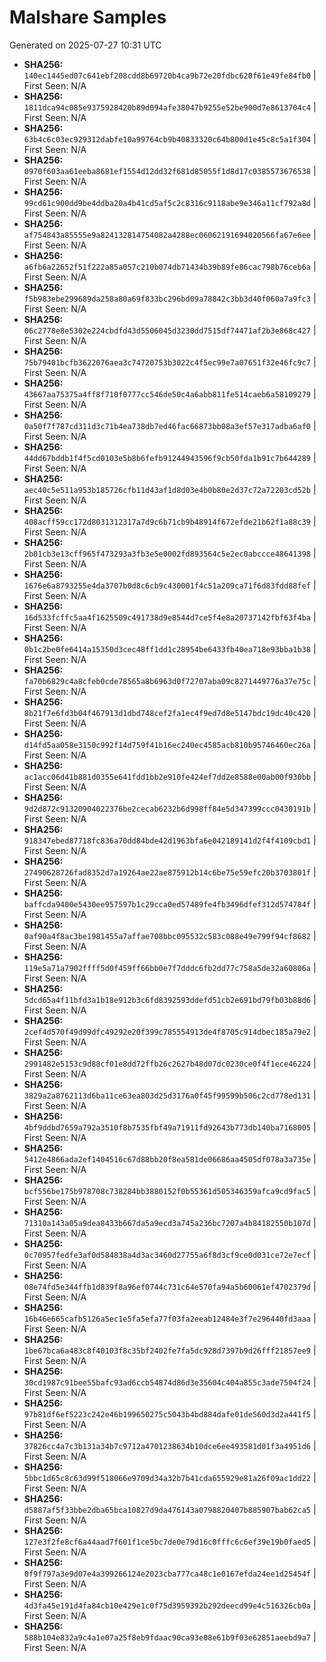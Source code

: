 # Malshare Samples
Generated on 2025-07-27 10:31 UTC

- **SHA256:** `140ec1445ed07c641ebf208cdd8b69720b4ca9b72e20fdbc620f61e49fe84fb0` | First Seen: N/A
- **SHA256:** `1811dca94c085e9375928420b89d094afe38047b9255e52be900d7e8613704c4` | First Seen: N/A
- **SHA256:** `63b4c6c03ec929312dabfe10a99764cb9b40833320c64b800d1e45c8c5a1f304` | First Seen: N/A
- **SHA256:** `0970f603aa61eeba8681ef1554d12dd32f681d85055f1d8d17c0385573676538` | First Seen: N/A
- **SHA256:** `99cd61c900dd9be4ddba20a4b41cd5af5c2c8316c9118abe9e346a11cf792a8d` | First Seen: N/A
- **SHA256:** `af754843a85555e9a824132814754082a4288ec06062191694020566fa67e6ee` | First Seen: N/A
- **SHA256:** `a6fb6a22652f51f222a85a057c210b074db71434b39b89fe86cac798b76ceb6a` | First Seen: N/A
- **SHA256:** `f5b983ebe299689da258a80a69f833bc296bd09a78842c3bb3d40f060a7a9fc3` | First Seen: N/A
- **SHA256:** `06c2778e8e5302e224cbdfd43d5506045d3230dd7515df74471af2b3e868c427` | First Seen: N/A
- **SHA256:** `75b79401bcfb3622076aea3c74720753b3022c4f5ec99e7a07651f32e46fc9c7` | First Seen: N/A
- **SHA256:** `43667aa75375a4ff8f710f0777cc546de50c4a6abb811fe514caeb6a58109279` | First Seen: N/A
- **SHA256:** `0a50f7f787cd311d3c71b4ea738db7ed46fac66873bb08a3ef57e317adba6af0` | First Seen: N/A
- **SHA256:** `44dd67bddb1f4f5cd0103e5b8b6fefb91244943596f9cb50fda1b91c7b644289` | First Seen: N/A
- **SHA256:** `aec40c5e511a953b185726cfb11d43af1d8d03e4b0b80e2d37c72a72203cd52b` | First Seen: N/A
- **SHA256:** `408acff59cc172d8031312317a7d9c6b71cb9b48914f672efde21b62f1a88c39` | First Seen: N/A
- **SHA256:** `2b01cb3e13cff965f473293a3fb3e5e0002fd893564c5e2ec0abccce48641398` | First Seen: N/A
- **SHA256:** `1676e6a8793255e4da3707b0d8c6cb9c430001f4c51a209ca71f6d83fdd88fef` | First Seen: N/A
- **SHA256:** `16d533fcffc5aa4f1625509c491738d9e8544d7ce5f4e8a20737142fbf63f4ba` | First Seen: N/A
- **SHA256:** `0b1c2be0fe6414a15350d3cec48ff1dd1c28954be6433fb40ea718e93bba1b38` | First Seen: N/A
- **SHA256:** `fa70b6829c4a8cfeb0cde78565a8b6963d0f72707aba09c8271449776a37e75c` | First Seen: N/A
- **SHA256:** `8b21f7e6fd3b04f467913d1dbd748cef2fa1ec4f9ed7d8e5147bdc19dc40c420` | First Seen: N/A
- **SHA256:** `d14fd5aa058e3150c992f14d759f41b16ec240ec4585acb810b95746460ec26a` | First Seen: N/A
- **SHA256:** `ac1acc06d41b881d0355e641fdd1bb2e910fe424ef7dd2e8588e00ab00f930bb` | First Seen: N/A
- **SHA256:** `9d2d872c91320904022376be2cecab6232b6d998ff84e5d347399ccc0430191b` | First Seen: N/A
- **SHA256:** `918347ebed87718fc836a70dd84bde42d1963bfa6e042189141d2f4f4109cbd1` | First Seen: N/A
- **SHA256:** `27490628726fad8352d7a19264ae22ae875912b14c6be75e59efc20b3703801f` | First Seen: N/A
- **SHA256:** `baffcda9400e5430ee957597b1c29cca0ed57489fe4fb3496dfef312d574784f` | First Seen: N/A
- **SHA256:** `0af90a4f8ac3be1981455a7affae708bbc095532c583c088e49e799f94cf8682` | First Seen: N/A
- **SHA256:** `119e5a71a7902ffff5d0f459ff66bb0e7f7dddc6fb2dd77c758a5de32a60806a` | First Seen: N/A
- **SHA256:** `5dcd65a4f11bfd3a1b18e912b3c6fd8392593ddefd51cb2e691bd79fb03b88d6` | First Seen: N/A
- **SHA256:** `2cef4d570f49d99dfc49292e20f399c785554913de4f8705c914dbec185a79e2` | First Seen: N/A
- **SHA256:** `2991482e5153c9d88cf01e8dd72ffb26c2627b48d07dc0230ce0f4f1ece46224` | First Seen: N/A
- **SHA256:** `3829a2a8762113d6ba11ce63ea803d25d3176a0f45f99599b506c2cd778ed131` | First Seen: N/A
- **SHA256:** `4bf9ddbd7659a792a3510f8b7535fbf49a71911fd92643b773db140ba7168005` | First Seen: N/A
- **SHA256:** `5412e4866ada2ef1404516c67d88bb20f8ea581de06686aa4505df078a3a735e` | First Seen: N/A
- **SHA256:** `bcf556be175b978708c738284bb3880152f0b55361d505346359afca9cd9fac5` | First Seen: N/A
- **SHA256:** `71310a143a05a9dea8433b667da5a9ecd3a745a236bc7207a4b84182550b107d` | First Seen: N/A
- **SHA256:** `0c70957fedfe3af0d584838a4d3ac3460d27755a6f8d3cf9ce0d031ce72e7ecf` | First Seen: N/A
- **SHA256:** `08e74fd5e344ffb1d839f8a96ef0744c731c64e570fa94a5b60061ef4702379d` | First Seen: N/A
- **SHA256:** `16b46e665cafb5126a5ec1e5fa5efa77f03fa2eeab12484e3f7e296440fd3aaa` | First Seen: N/A
- **SHA256:** `1be67bca6a483c8f40103f8c35bf2402fe7fa5dc928d7397b9d26fff21857ee9` | First Seen: N/A
- **SHA256:** `30cd1987c91bee55bafc93ad6ccb54874d86d3e35604c404a855c3ade7504f24` | First Seen: N/A
- **SHA256:** `97b81df6ef5223c242e46b199650275c5043b4bd884dafe01de560d3d2a441f5` | First Seen: N/A
- **SHA256:** `37826cc4a7c3b131a34b7c9712a4701238634b10dce6ee493581d01f3a4951d6` | First Seen: N/A
- **SHA256:** `5bbc1d65c8c63d99f518066e9709d34a32b7b41cda655929e81a26f09ac1dd22` | First Seen: N/A
- **SHA256:** `d5887af5f33bbe2dba65bca10827d9da476143a0798820407b885907bab62ca5` | First Seen: N/A
- **SHA256:** `127e3f2fe8cf6a44aad7f601f1ce5bc7de0e79d16c0fffc6c6ef39e19b0faed5` | First Seen: N/A
- **SHA256:** `0f9f797a3e9d07e4a399266124e2023cba777ca48c1e0167efda24ee1d25454f` | First Seen: N/A
- **SHA256:** `4d3fa45e191d4fa84cb10e429e1c0f75d3959392b292deecd99e4c516326cb0a` | First Seen: N/A
- **SHA256:** `588b104e832a9c4a1e07a25f8eb9fdaac90ca93e08e61b9f03e62851aeebd9a7` | First Seen: N/A
